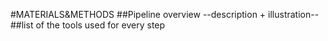 #MATERIALS&METHODS
##Pipeline overview
--description + illustration--
##list of the tools used for every step
